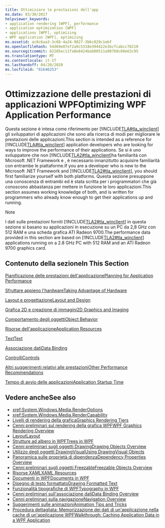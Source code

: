 ```yaml
---
title: Ottimizzare le prestazioni dell'app
ms.date: 03/30/2017
helpviewer_keywords:
- application rendering [WPF], performance
- application optimization [WPF]
- applications [WPF], optimizing
- WPF application [WPF], optimizing
ms.assetid: ac8c6aa3-3c68-4a24-9827-3b6c829c1ebf
ms.openlocfilehash: 54d69e87ef2a9c5318e394422e3bcfcabcc76210
ms.sourcegitcommit: 62285ec11fa8e8424bab00511a90760c60e63c95
ms.translationtype: MT
ms.contentlocale: it-IT
ms.lasthandoff: 04/20/2020
ms.locfileid: "81646253"
---
```

# <a name="optimizing-wpf-application-performance"></a><span data-ttu-id="d2b94-102">Ottimizzazione delle prestazioni di applicazioni WPF</span><span class="sxs-lookup"><span data-stu-id="d2b94-102">Optimizing WPF Application Performance</span></span>
<span data-ttu-id="d2b94-103">Questa sezione è intesa come riferimento per [!INCLUDE[TLA#tla_winclient](../../../../includes/tlasharptla-winclient-md.md)] gli sviluppatori di applicazioni che sono alla ricerca di modi per migliorare le prestazioni delle applicazioni.</span><span class="sxs-lookup"><span data-stu-id="d2b94-103">This section is intended as a reference for [!INCLUDE[TLA#tla_winclient](../../../../includes/tlasharptla-winclient-md.md)] application developers who are looking for ways to improve the performance of their applications.</span></span> <span data-ttu-id="d2b94-104">Se si è uno sviluppatore che non [!INCLUDE[TLA2#tla_winclient](../../../../includes/tla2sharptla-winclient-md.md)]ha familiarità con Microsoft .NET Framework e , è necessario innanzitutto acquisire familiarità con entrambe le piattaforme.</span><span class="sxs-lookup"><span data-stu-id="d2b94-104">If you are a developer who is new to the Microsoft .NET Framework and [!INCLUDE[TLA2#tla_winclient](../../../../includes/tla2sharptla-winclient-md.md)], you should first familiarize yourself with both platforms.</span></span> <span data-ttu-id="d2b94-105">Questa sezione presuppone una conoscenza di entrambi ed è stata scritta per i programmatori che già conoscono abbastanza per mettere in funzione le loro applicazioni.</span><span class="sxs-lookup"><span data-stu-id="d2b94-105">This section assumes working knowledge of both, and is written for programmers who already know enough to get their applications up and running.</span></span>  
  
> [!NOTE]
> <span data-ttu-id="d2b94-106">I dati sulle prestazioni forniti [!INCLUDE[TLA2#tla_winclient](../../../../includes/tla2sharptla-winclient-md.md)] in questa sezione si basano su applicazioni in esecuzione su un PC da 2,8 GHz con 512 RAM e una scheda grafica ATI Radeon 9700.</span><span class="sxs-lookup"><span data-stu-id="d2b94-106">The performance data provided in this section are based on [!INCLUDE[TLA2#tla_winclient](../../../../includes/tla2sharptla-winclient-md.md)] applications running on a 2.8 GHz PC with 512 RAM and an ATI Radeon 9700 graphics card.</span></span>  
  
## <a name="in-this-section"></a><span data-ttu-id="d2b94-107">Contenuto della sezione</span><span class="sxs-lookup"><span data-stu-id="d2b94-107">In This Section</span></span>  
 [<span data-ttu-id="d2b94-108">Pianificazione delle prestazioni dell'applicazione</span><span class="sxs-lookup"><span data-stu-id="d2b94-108">Planning for Application Performance</span></span>](planning-for-application-performance.md)  
  
 [<span data-ttu-id="d2b94-109">Sfruttare appieno l'hardware</span><span class="sxs-lookup"><span data-stu-id="d2b94-109">Taking Advantage of Hardware</span></span>](optimizing-performance-taking-advantage-of-hardware.md)  
  
 [<span data-ttu-id="d2b94-110">Layout e progettazione</span><span class="sxs-lookup"><span data-stu-id="d2b94-110">Layout and Design</span></span>](optimizing-performance-layout-and-design.md)  
  
 [<span data-ttu-id="d2b94-111">Grafica 2D e creazione di immagini</span><span class="sxs-lookup"><span data-stu-id="d2b94-111">2D Graphics and Imaging</span></span>](optimizing-performance-2d-graphics-and-imaging.md)  
  
 [<span data-ttu-id="d2b94-112">Comportamento degli oggetti</span><span class="sxs-lookup"><span data-stu-id="d2b94-112">Object Behavior</span></span>](optimizing-performance-object-behavior.md)  
  
 [<span data-ttu-id="d2b94-113">Risorse dell'applicazione</span><span class="sxs-lookup"><span data-stu-id="d2b94-113">Application Resources</span></span>](optimizing-performance-application-resources.md)  
  
 [<span data-ttu-id="d2b94-114">Text</span><span class="sxs-lookup"><span data-stu-id="d2b94-114">Text</span></span>](optimizing-performance-text.md)  
  
 [<span data-ttu-id="d2b94-115">Associazione dati</span><span class="sxs-lookup"><span data-stu-id="d2b94-115">Data Binding</span></span>](optimizing-performance-data-binding.md)  
  
 [<span data-ttu-id="d2b94-116">Controlli</span><span class="sxs-lookup"><span data-stu-id="d2b94-116">Controls</span></span>](optimizing-performance-controls.md)  
  
 [<span data-ttu-id="d2b94-117">Altri suggerimenti relativi alle prestazioni</span><span class="sxs-lookup"><span data-stu-id="d2b94-117">Other Performance Recommendations</span></span>](optimizing-performance-other-recommendations.md)  
  
 [<span data-ttu-id="d2b94-118">Tempo di avvio delle applicazioni</span><span class="sxs-lookup"><span data-stu-id="d2b94-118">Application Startup Time</span></span>](application-startup-time.md)  
  
## <a name="see-also"></a><span data-ttu-id="d2b94-119">Vedere anche</span><span class="sxs-lookup"><span data-stu-id="d2b94-119">See also</span></span>

- <xref:System.Windows.Media.RenderOptions>
- <xref:System.Windows.Media.RenderCapability>
- [<span data-ttu-id="d2b94-120">Livelli di rendering della grafica</span><span class="sxs-lookup"><span data-stu-id="d2b94-120">Graphics Rendering Tiers</span></span>](graphics-rendering-tiers.md)
- [<span data-ttu-id="d2b94-121">Cenni preliminari sul rendering della grafica WPF</span><span class="sxs-lookup"><span data-stu-id="d2b94-121">WPF Graphics Rendering Overview</span></span>](../graphics-multimedia/wpf-graphics-rendering-overview.md)
- [<span data-ttu-id="d2b94-122">Layout</span><span class="sxs-lookup"><span data-stu-id="d2b94-122">Layout</span></span>](layout.md)
- [<span data-ttu-id="d2b94-123">Strutture ad albero in WPF</span><span class="sxs-lookup"><span data-stu-id="d2b94-123">Trees in WPF</span></span>](trees-in-wpf.md)
- [<span data-ttu-id="d2b94-124">Cenni preliminari sugli oggetti Drawing</span><span class="sxs-lookup"><span data-stu-id="d2b94-124">Drawing Objects Overview</span></span>](../graphics-multimedia/drawing-objects-overview.md)
- [<span data-ttu-id="d2b94-125">Utilizzo degli oggetti DrawingVisual</span><span class="sxs-lookup"><span data-stu-id="d2b94-125">Using DrawingVisual Objects</span></span>](../graphics-multimedia/using-drawingvisual-objects.md)
- [<span data-ttu-id="d2b94-126">Panoramica sulle proprietà di dipendenza</span><span class="sxs-lookup"><span data-stu-id="d2b94-126">Dependency Properties Overview</span></span>](dependency-properties-overview.md)
- [<span data-ttu-id="d2b94-127">Cenni preliminari sugli oggetti Freezable</span><span class="sxs-lookup"><span data-stu-id="d2b94-127">Freezable Objects Overview</span></span>](freezable-objects-overview.md)
- [<span data-ttu-id="d2b94-128">Risorse XAML</span><span class="sxs-lookup"><span data-stu-id="d2b94-128">XAML Resources</span></span>](../../../desktop-wpf/fundamentals/xaml-resources-define.md)
- [<span data-ttu-id="d2b94-129">Documenti in WPF</span><span class="sxs-lookup"><span data-stu-id="d2b94-129">Documents in WPF</span></span>](documents-in-wpf.md)
- [<span data-ttu-id="d2b94-130">Disegno di testo formattato</span><span class="sxs-lookup"><span data-stu-id="d2b94-130">Drawing Formatted Text</span></span>](drawing-formatted-text.md)
- [<span data-ttu-id="d2b94-131">Funzionalità tipografiche di WPF</span><span class="sxs-lookup"><span data-stu-id="d2b94-131">Typography in WPF</span></span>](typography-in-wpf.md)
- [<span data-ttu-id="d2b94-132">Cenni preliminari sull'associazione dati</span><span class="sxs-lookup"><span data-stu-id="d2b94-132">Data Binding Overview</span></span>](../../../desktop-wpf/data/data-binding-overview.md)
- [<span data-ttu-id="d2b94-133">Cenni preliminari sulla navigazione</span><span class="sxs-lookup"><span data-stu-id="d2b94-133">Navigation Overview</span></span>](../app-development/navigation-overview.md)
- [<span data-ttu-id="d2b94-134">Suggerimenti sulle animazioni</span><span class="sxs-lookup"><span data-stu-id="d2b94-134">Animation Tips and Tricks</span></span>](../graphics-multimedia/animation-tips-and-tricks.md)
- [<span data-ttu-id="d2b94-135">Procedura dettagliata: Memorizzazione dei dati di un'applicazione nella cache di un'applicazione WPF</span><span class="sxs-lookup"><span data-stu-id="d2b94-135">Walkthrough: Caching Application Data in a WPF Application</span></span>](walkthrough-caching-application-data-in-a-wpf-application.md)
